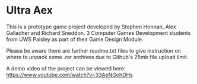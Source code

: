 # Ultra Aex

This is a prototype game project developed by Stephen Honnan, Alex Gallacher and Richard Sneddon. 3 Computer Games Development students from UWS Paisley as part of their Game Design Module.

Please be aware there are further readme.txt files to give instruction on where to unpack some .rar archives due to Github's 25mb file upload limit.

A demo video of the project can be viewed here: https://www.youtube.com/watch?v=33AeNGohDHs
